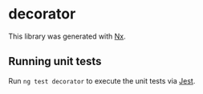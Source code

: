 # decorator

This library was generated with [Nx](https://nx.dev).

## Running unit tests

Run `ng test decorator` to execute the unit tests via [Jest](https://jestjs.io).
